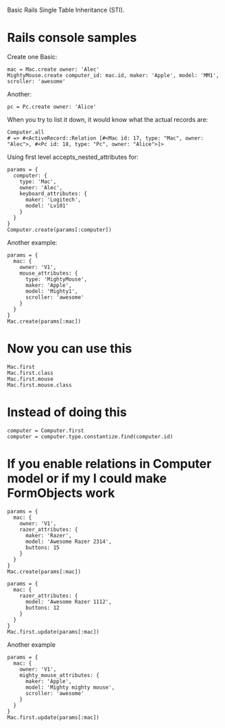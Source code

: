 Basic Rails Single Table Inheritance (STI).


# Rails console samples

Create one Basic:

    mac = Mac.create owner: 'Alec'
    MightyMouse.create computer_id: mac.id, maker: 'Apple', model: 'MM1', scroller: 'awesome'

Another:

    pc = Pc.create owner: 'Alice'

When you try to list it down, it would know what the actual records are:

    Computer.all
    # => #<ActiveRecord::Relation [#<Mac id: 17, type: "Mac", owner: "Alec">, #<Pc id: 18, type: "Pc", owner: "Alice">]>

Using first level accepts_nested_attributes for:

    params = {
      computer: {
        type: 'Mac',
        owner: 'Alec',
        keyboard_attributes: {
          maker: 'Logitech',
          model: 'Lv101'
        }
      }
    }
    Computer.create(params[:computer])

Another example:

    params = {
      mac: {
        owner: 'V1',
        mouse_attributes: {
          type: 'MightyMouse',
          maker: 'Apple',
          model: 'Mighty1',
          scroller: 'awesome'
        }
      }
    }
    Mac.create(params[:mac])

# Now you can use this
    Mac.first
    Mac.first.class
    Mac.first.mouse
    Mac.first.mouse.class

# Instead of doing this
    computer = Computer.first
    computer = computer.type.constantize.find(computer.id)

# If you enable relations in Computer model or if my I could make FormObjects work
    params = {
      mac: {
        owner: 'V1',
        razer_attributes: {
          maker: 'Razer',
          model: 'Awesome Razer 2314',
          buttons: 15
        }
      }
    }
    Mac.create(params[:mac])

    params = {
      mac: {
        razer_attributes: {
          model: 'Awesome Razer 1112',
          buttons: 12
        }
      }
    }
    Mac.first.update(params[:mac])

Another example

    params = {
      mac: {
        owner: 'V1',
        mighty_mouse_attributes: {
          maker: 'Apple',
          model: 'Mighty mighty mouse',
          scroller: 'awesome'
        }
      }
    }
    Mac.first.update(params[:mac])